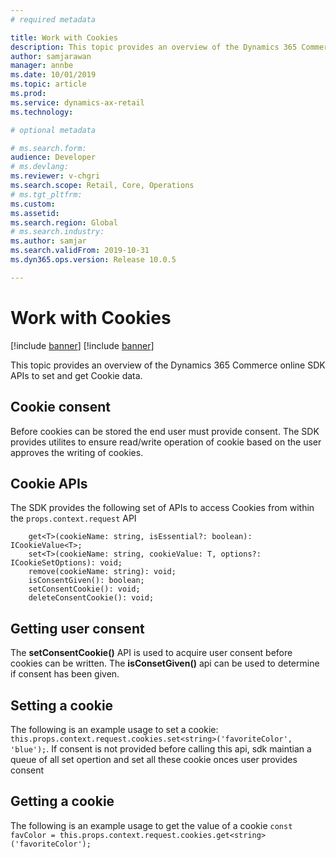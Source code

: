 ```yaml
---
# required metadata

title: Work with Cookies
description: This topic provides an overview of the Dynamics 365 Commerce e-Commerce SDK APIs to set and get Cookie data.
author: samjarawan
manager: annbe
ms.date: 10/01/2019
ms.topic: article
ms.prod: 
ms.service: dynamics-ax-retail
ms.technology: 

# optional metadata

# ms.search.form: 
audience: Developer
# ms.devlang: 
ms.reviewer: v-chgri
ms.search.scope: Retail, Core, Operations
# ms.tgt_pltfrm: 
ms.custom: 
ms.assetid: 
ms.search.region: Global
# ms.search.industry: 
ms.author: samjar
ms.search.validFrom: 2019-10-31
ms.dyn365.ops.version: Release 10.0.5

---
```

# Work with Cookies

[!include [banner](../includes/preview-banner.md)]
[!include [banner](../includes/banner.md)]

This topic provides an overview of the Dynamics 365 Commerce online SDK APIs to set and get Cookie data.

## Cookie consent
Before cookies can be stored the end user must provide consent.  The SDK provides utilites to ensure read/write operation of cookie based on the user approves the writing of cookies.

##  Cookie APIs
The SDK provides the following set of APIs to access Cookies from within the `props.context.request` API

```
    get<T>(cookieName: string, isEssential?: boolean): ICookieValue<T>;
    set<T>(cookieName: string, cookieValue: T, options?: ICookieSetOptions): void;
    remove(cookieName: string): void;
    isConsentGiven(): boolean;
    setConsentCookie(): void;
    deleteConsentCookie(): void;
```

## Getting user consent
The **setConsentCookie()** API is used to acquire user consent before cookies can be written. The **isConsetGiven()** api can be used to determine if consent has been given.

## Setting a cookie
The following is an example usage to set a cookie:
`this.props.context.request.cookies.set<string>('favoriteColor', 'blue');`. If consent is not provided before calling this api, sdk maintian a queue of all set opertion and set all these cookie onces user provides consent

## Getting a cookie
The following is an example usage to get the value of a cookie
`const favColor = this.props.context.request.cookies.get<string>('favoriteColor');`
